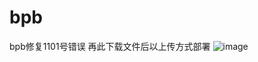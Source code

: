 # bpb
bpb修复1101号错误
再此下载文件后以上传方式部署
![image](https://github.com/user-attachments/assets/9fbed8cc-9ba3-4992-97aa-4b7139f91dcd)
